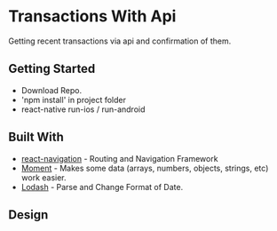 # Transactions With Api 

Getting recent transactions via api and confirmation of them.

## Getting Started

* Download Repo.
* 'npm install' in project folder
* react-native run-ios / run-android  


## Built With

* [react-navigation](https://reactnavigation.org/) - Routing and Navigation Framework
* [Moment](https://momentjs.com/) - Makes some data (arrays, numbers, objects, strings, etc) work easier.
* [Lodash](https://lodash.com/) - Parse and Change Format of Date.


## Design


